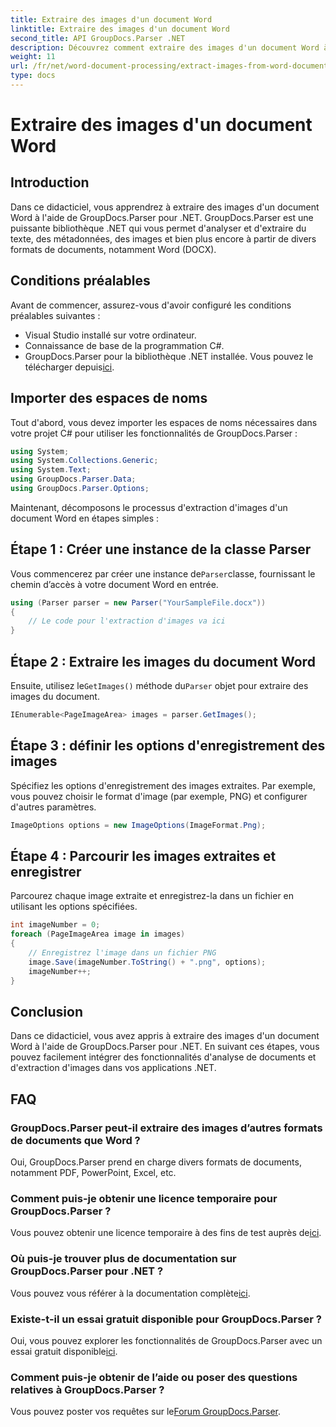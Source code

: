 ```yaml
---
title: Extraire des images d'un document Word
linktitle: Extraire des images d'un document Word
second_title: API GroupDocs.Parser .NET
description: Découvrez comment extraire des images d'un document Word à l'aide de GroupDocs.Parser pour .NET. Ce didacticiel fournit des conseils étape par étape pour intégrer l'image dans votre .NET.
weight: 11
url: /fr/net/word-document-processing/extract-images-from-word-document/
type: docs
---
```

# Extraire des images d'un document Word

## Introduction
Dans ce didacticiel, vous apprendrez à extraire des images d'un document Word à l'aide de GroupDocs.Parser pour .NET. GroupDocs.Parser est une puissante bibliothèque .NET qui vous permet d'analyser et d'extraire du texte, des métadonnées, des images et bien plus encore à partir de divers formats de documents, notamment Word (DOCX).
## Conditions préalables
Avant de commencer, assurez-vous d'avoir configuré les conditions préalables suivantes :
- Visual Studio installé sur votre ordinateur.
- Connaissance de base de la programmation C#.
- GroupDocs.Parser pour la bibliothèque .NET installée. Vous pouvez le télécharger depuis[ici](https://releases.groupdocs.com/parser/net/).
## Importer des espaces de noms
Tout d'abord, vous devez importer les espaces de noms nécessaires dans votre projet C# pour utiliser les fonctionnalités de GroupDocs.Parser :
```csharp
using System;
using System.Collections.Generic;
using System.Text;
using GroupDocs.Parser.Data;
using GroupDocs.Parser.Options;
```
Maintenant, décomposons le processus d'extraction d'images d'un document Word en étapes simples :
## Étape 1 : Créer une instance de la classe Parser
 Vous commencerez par créer une instance de`Parser`classe, fournissant le chemin d’accès à votre document Word en entrée.
```csharp
using (Parser parser = new Parser("YourSampleFile.docx"))
{
    // Le code pour l'extraction d'images va ici
}
```
## Étape 2 : Extraire les images du document Word
 Ensuite, utilisez le`GetImages()` méthode du`Parser` objet pour extraire des images du document.
```csharp
IEnumerable<PageImageArea> images = parser.GetImages();
```
## Étape 3 : définir les options d'enregistrement des images
Spécifiez les options d'enregistrement des images extraites. Par exemple, vous pouvez choisir le format d'image (par exemple, PNG) et configurer d'autres paramètres.
```csharp
ImageOptions options = new ImageOptions(ImageFormat.Png);
```
## Étape 4 : Parcourir les images extraites et enregistrer
Parcourez chaque image extraite et enregistrez-la dans un fichier en utilisant les options spécifiées.
```csharp
int imageNumber = 0;
foreach (PageImageArea image in images)
{
    // Enregistrez l'image dans un fichier PNG
    image.Save(imageNumber.ToString() + ".png", options);
    imageNumber++;
}
```
## Conclusion
Dans ce didacticiel, vous avez appris à extraire des images d'un document Word à l'aide de GroupDocs.Parser pour .NET. En suivant ces étapes, vous pouvez facilement intégrer des fonctionnalités d'analyse de documents et d'extraction d'images dans vos applications .NET.

## FAQ
### GroupDocs.Parser peut-il extraire des images d’autres formats de documents que Word ?
Oui, GroupDocs.Parser prend en charge divers formats de documents, notamment PDF, PowerPoint, Excel, etc.
### Comment puis-je obtenir une licence temporaire pour GroupDocs.Parser ?
 Vous pouvez obtenir une licence temporaire à des fins de test auprès de[ici](https://purchase.groupdocs.com/temporary-license/).
### Où puis-je trouver plus de documentation sur GroupDocs.Parser pour .NET ?
 Vous pouvez vous référer à la documentation complète[ici](https://tutorials.groupdocs.com/parser/net/).
### Existe-t-il un essai gratuit disponible pour GroupDocs.Parser ?
 Oui, vous pouvez explorer les fonctionnalités de GroupDocs.Parser avec un essai gratuit disponible[ici](https://releases.groupdocs.com/).
### Comment puis-je obtenir de l’aide ou poser des questions relatives à GroupDocs.Parser ?
 Vous pouvez poster vos requêtes sur le[Forum GroupDocs.Parser](https://forum.groupdocs.com/c/parser/17).